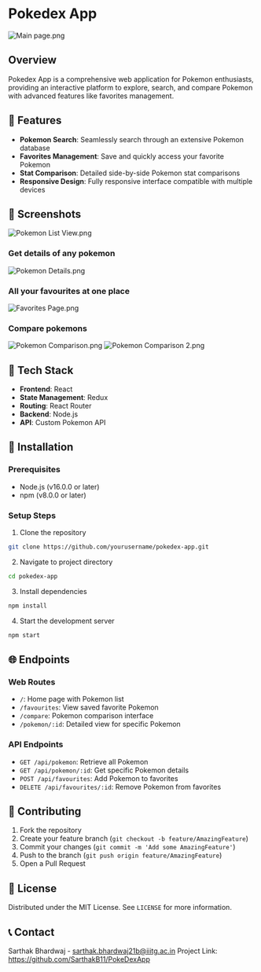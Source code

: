 # Pokedex App
![Main page.png](https://private-user-images.githubusercontent.com/130159008/378200038-b140f53b-6c94-4d64-b5cc-ed81de5e162f.png?jwt=eyJhbGciOiJIUzI1NiIsInR5cCI6IkpXVCJ9.eyJpc3MiOiJnaXRodWIuY29tIiwiYXVkIjoicmF3LmdpdGh1YnVzZXJjb250ZW50LmNvbSIsImtleSI6ImtleTUiLCJleHAiOjE3MzI4OTI1MjMsIm5iZiI6MTczMjg5MjIyMywicGF0aCI6Ii8xMzAxNTkwMDgvMzc4MjAwMDM4LWIxNDBmNTNiLTZjOTQtNGQ2NC1iNWNjLWVkODFkZTVlMTYyZi5wbmc_WC1BbXotQWxnb3JpdGhtPUFXUzQtSE1BQy1TSEEyNTYmWC1BbXotQ3JlZGVudGlhbD1BS0lBVkNPRFlMU0E1M1BRSzRaQSUyRjIwMjQxMTI5JTJGdXMtZWFzdC0xJTJGczMlMkZhd3M0X3JlcXVlc3QmWC1BbXotRGF0ZT0yMDI0MTEyOVQxNDU3MDNaJlgtQW16LUV4cGlyZXM9MzAwJlgtQW16LVNpZ25hdHVyZT03ZDRiMGZhMTk5YTIwZjk2NmE2MDk4MzZkOTRkNmVmYmEzNzYyMWI3ZDJkMzU2NGIwY2ZmNDEzNWMwZjI4NjcwJlgtQW16LVNpZ25lZEhlYWRlcnM9aG9zdCJ9.YeiLgc2I44LgKDvZe244ZAe-YoChjfJY1h91WQOCdNA)
## Overview
Pokedex App is a comprehensive web application for Pokemon enthusiasts, providing an interactive platform to explore, search, and compare Pokemon with advanced features like favorites management.

## 🌟 Features
- **Pokemon Search**: Seamlessly search through an extensive Pokemon database
- **Favorites Management**: Save and quickly access your favorite Pokemon
- **Stat Comparison**: Detailed side-by-side Pokemon stat comparisons
- **Responsive Design**: Fully responsive interface compatible with multiple devices

## 📸 Screenshots
![Pokemon List View.png](https://private-user-images.githubusercontent.com/130159008/378200082-a11d14a8-d542-4a6f-9e64-62a7b59d12a6.png?jwt=eyJhbGciOiJIUzI1NiIsInR5cCI6IkpXVCJ9.eyJpc3MiOiJnaXRodWIuY29tIiwiYXVkIjoicmF3LmdpdGh1YnVzZXJjb250ZW50LmNvbSIsImtleSI6ImtleTUiLCJleHAiOjE3MzI4OTI1MjMsIm5iZiI6MTczMjg5MjIyMywicGF0aCI6Ii8xMzAxNTkwMDgvMzc4MjAwMDgyLWExMWQxNGE4LWQ1NDItNGE2Zi05ZTY0LTYyYTdiNTlkMTJhNi5wbmc_WC1BbXotQWxnb3JpdGhtPUFXUzQtSE1BQy1TSEEyNTYmWC1BbXotQ3JlZGVudGlhbD1BS0lBVkNPRFlMU0E1M1BRSzRaQSUyRjIwMjQxMTI5JTJGdXMtZWFzdC0xJTJGczMlMkZhd3M0X3JlcXVlc3QmWC1BbXotRGF0ZT0yMDI0MTEyOVQxNDU3MDNaJlgtQW16LUV4cGlyZXM9MzAwJlgtQW16LVNpZ25hdHVyZT0wMzYyODAzY2IzMjM2MzRiMDBlYmRkYWZkYTZmZmRkZjU2YjMxOTEwOWJkMWNiNDUxZWFjM2JkMGI4MTcwNjJhJlgtQW16LVNpZ25lZEhlYWRlcnM9aG9zdCJ9.2ZthCZPD5i-PjNqvWqBhaP1X882vc0FfcVQsORFBnRs)
### Get details of any pokemon
![Pokemon Details.png](https://private-user-images.githubusercontent.com/130159008/378200099-c55672d1-983d-463f-b717-1e1d044a004b.png?jwt=eyJhbGciOiJIUzI1NiIsInR5cCI6IkpXVCJ9.eyJpc3MiOiJnaXRodWIuY29tIiwiYXVkIjoicmF3LmdpdGh1YnVzZXJjb250ZW50LmNvbSIsImtleSI6ImtleTUiLCJleHAiOjE3MzI4OTI1MjMsIm5iZiI6MTczMjg5MjIyMywicGF0aCI6Ii8xMzAxNTkwMDgvMzc4MjAwMDk5LWM1NTY3MmQxLTk4M2QtNDYzZi1iNzE3LTFlMWQwNDRhMDA0Yi5wbmc_WC1BbXotQWxnb3JpdGhtPUFXUzQtSE1BQy1TSEEyNTYmWC1BbXotQ3JlZGVudGlhbD1BS0lBVkNPRFlMU0E1M1BRSzRaQSUyRjIwMjQxMTI5JTJGdXMtZWFzdC0xJTJGczMlMkZhd3M0X3JlcXVlc3QmWC1BbXotRGF0ZT0yMDI0MTEyOVQxNDU3MDNaJlgtQW16LUV4cGlyZXM9MzAwJlgtQW16LVNpZ25hdHVyZT1kNWFmM2ZmMDJkYzdhNzUwYmU5ZjU0ZjBiZDBhZjg0NzE0NDk3M2QyOWJhNjFkMWZjYzUyYTUwNjI4MWQ2Y2M3JlgtQW16LVNpZ25lZEhlYWRlcnM9aG9zdCJ9.jcu3TRtEc0675c1SEbZieZjW8cuWJEhHSy2V5zYEcU8)
### All your favourites at one place
![Favorites Page.png](https://private-user-images.githubusercontent.com/130159008/378200109-06ccf86d-dbde-4b33-9e14-66d4f4550380.png?jwt=eyJhbGciOiJIUzI1NiIsInR5cCI6IkpXVCJ9.eyJpc3MiOiJnaXRodWIuY29tIiwiYXVkIjoicmF3LmdpdGh1YnVzZXJjb250ZW50LmNvbSIsImtleSI6ImtleTUiLCJleHAiOjE3MzI4OTI5NjcsIm5iZiI6MTczMjg5MjY2NywicGF0aCI6Ii8xMzAxNTkwMDgvMzc4MjAwMTA5LTA2Y2NmODZkLWRiZGUtNGIzMy05ZTE0LTY2ZDRmNDU1MDM4MC5wbmc_WC1BbXotQWxnb3JpdGhtPUFXUzQtSE1BQy1TSEEyNTYmWC1BbXotQ3JlZGVudGlhbD1BS0lBVkNPRFlMU0E1M1BRSzRaQSUyRjIwMjQxMTI5JTJGdXMtZWFzdC0xJTJGczMlMkZhd3M0X3JlcXVlc3QmWC1BbXotRGF0ZT0yMDI0MTEyOVQxNTA0MjdaJlgtQW16LUV4cGlyZXM9MzAwJlgtQW16LVNpZ25hdHVyZT05MDkwMzg1YmIwNjg4YWEzMDE5ZDY4ZmE1NjJmYjA1OTk3YjI1ZDE1Y2QwODRjMDg5MGRjZmE3NmMyMzg1ZTg1JlgtQW16LVNpZ25lZEhlYWRlcnM9aG9zdCJ9.16Wuo5jhqaULsIVntQ5zfvdOXSP034mvLpql8y01zIc)
### Compare pokemons
![Pokemon Comparison.png](https://private-user-images.githubusercontent.com/130159008/378200121-602a21cc-b817-452d-8e62-cafac678e7bd.png?jwt=eyJhbGciOiJIUzI1NiIsInR5cCI6IkpXVCJ9.eyJpc3MiOiJnaXRodWIuY29tIiwiYXVkIjoicmF3LmdpdGh1YnVzZXJjb250ZW50LmNvbSIsImtleSI6ImtleTUiLCJleHAiOjE3MzI4OTI5NjcsIm5iZiI6MTczMjg5MjY2NywicGF0aCI6Ii8xMzAxNTkwMDgvMzc4MjAwMTIxLTYwMmEyMWNjLWI4MTctNDUyZC04ZTYyLWNhZmFjNjc4ZTdiZC5wbmc_WC1BbXotQWxnb3JpdGhtPUFXUzQtSE1BQy1TSEEyNTYmWC1BbXotQ3JlZGVudGlhbD1BS0lBVkNPRFlMU0E1M1BRSzRaQSUyRjIwMjQxMTI5JTJGdXMtZWFzdC0xJTJGczMlMkZhd3M0X3JlcXVlc3QmWC1BbXotRGF0ZT0yMDI0MTEyOVQxNTA0MjdaJlgtQW16LUV4cGlyZXM9MzAwJlgtQW16LVNpZ25hdHVyZT1hMTE1MzQ3NjA4NjRiZGEwMGExZjdkZDBlMjBiYzU5NjQ3YzgzOTg0NjNlMzc0OWUzMWQzNDU5NzUzY2NiMjVhJlgtQW16LVNpZ25lZEhlYWRlcnM9aG9zdCJ9.VBn3gQdun1t84pEb_sADZEpp88vjEeUfA9qdELHC7y4)
![Pokemon Comparison 2.png](https://private-user-images.githubusercontent.com/130159008/378200131-bf75b9e1-d42d-40eb-be31-c51a0ee93055.png?jwt=eyJhbGciOiJIUzI1NiIsInR5cCI6IkpXVCJ9.eyJpc3MiOiJnaXRodWIuY29tIiwiYXVkIjoicmF3LmdpdGh1YnVzZXJjb250ZW50LmNvbSIsImtleSI6ImtleTUiLCJleHAiOjE3MzI4OTI5NjcsIm5iZiI6MTczMjg5MjY2NywicGF0aCI6Ii8xMzAxNTkwMDgvMzc4MjAwMTMxLWJmNzViOWUxLWQ0MmQtNDBlYi1iZTMxLWM1MWEwZWU5MzA1NS5wbmc_WC1BbXotQWxnb3JpdGhtPUFXUzQtSE1BQy1TSEEyNTYmWC1BbXotQ3JlZGVudGlhbD1BS0lBVkNPRFlMU0E1M1BRSzRaQSUyRjIwMjQxMTI5JTJGdXMtZWFzdC0xJTJGczMlMkZhd3M0X3JlcXVlc3QmWC1BbXotRGF0ZT0yMDI0MTEyOVQxNTA0MjdaJlgtQW16LUV4cGlyZXM9MzAwJlgtQW16LVNpZ25hdHVyZT04MDc0ZGE0NzFkOGVhYTYyOThlMWM3NWIxZmQyZTU3YzI0MzJmMTc4NWJhODgwNWFkNzM3NmE5NjExMjMyNTNiJlgtQW16LVNpZ25lZEhlYWRlcnM9aG9zdCJ9.37UPX_G_T8LSrs0KGvxdv_gqQje7SHFkGBKJjbohmhw)

## 🚀 Tech Stack
- **Frontend**: React
- **State Management**: Redux
- **Routing**: React Router
- **Backend**: Node.js
- **API**: Custom Pokemon API

## 🔧 Installation

### Prerequisites
- Node.js (v16.0.0 or later)
- npm (v8.0.0 or later)

### Setup Steps
1. Clone the repository
```bash
git clone https://github.com/yourusername/pokedex-app.git
```

2. Navigate to project directory
```bash
cd pokedex-app
```

3. Install dependencies
```bash
npm install
```

4. Start the development server
```bash
npm start
```

## 🌐 Endpoints

### Web Routes
- `/`: Home page with Pokemon list
- `/favourites`: View saved favorite Pokemon
- `/compare`: Pokemon comparison interface
- `/pokemon/:id`: Detailed view for specific Pokemon

### API Endpoints
- `GET /api/pokemon`: Retrieve all Pokemon
- `GET /api/pokemon/:id`: Get specific Pokemon details
- `POST /api/favourites`: Add Pokemon to favorites
- `DELETE /api/favourites/:id`: Remove Pokemon from favorites

## 🤝 Contributing
1. Fork the repository
2. Create your feature branch (`git checkout -b feature/AmazingFeature`)
3. Commit your changes (`git commit -m 'Add some AmazingFeature'`)
4. Push to the branch (`git push origin feature/AmazingFeature`)
5. Open a Pull Request

## 📄 License
Distributed under the MIT License. See `LICENSE` for more information.

## 📞 Contact
Sarthak Bhardwaj - sarthak.bhardwaj21b@iiitg.ac.in
Project Link: https://github.com/SarthakB11/PokeDexApp
